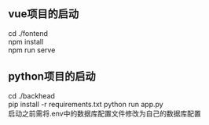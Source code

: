 ## vue项目的启动
cd ./fontend  
npm install  
npm run serve  

## python项目的启动
cd ./backhead  
pip install -r requirements.txt
python run app.py  
启动之前需将.env中的数据库配置文件修改为自己的数据库配置
